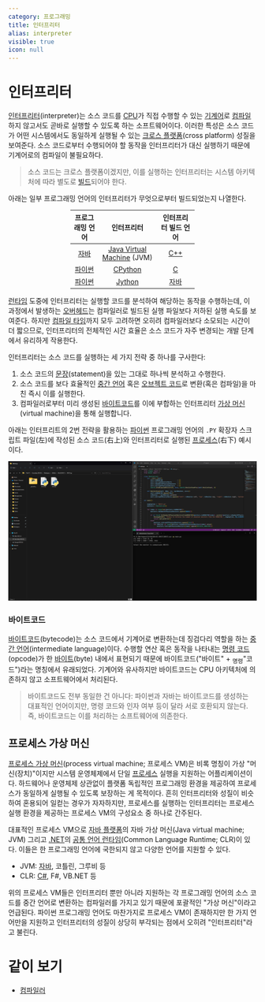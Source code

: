 ```yaml
---
category: 프로그래밍
title: 인터프리터
alias: interpreter
visible: true
icon: null
---
```

# 인터프리터
[인터프리터](https://ko.wikipedia.org/wiki/인터프리터)(interpreter)는 소스 코드를 [CPU](ko.Processor)가 직접 수행할 수 있는 [기계어](ko.Compiler#기계어)로 [컴파일](ko.Compiler)하지 않고서도 곧바로 실행할 수 있도록 하는 소프트웨어이다. 이러한 특성은 소스 코드가 어떤 시스템에서도 동일하게 실행될 수 있는 [크로스 플랫폼](https://ko.wikipedia.org/wiki/크로스_플랫폼)(cross platform) 성질을 보여준다. 소스 코드로부터 수행되어야 할 동작을 인터프리터가 대신 실행하기 때문에 기계어로의 컴파일이 불필요하다.

> 소스 코드는 크로스 플랫폼이겠지만, 이를 실행하는 인터프리터는 시스템 아키텍처에 따라 별도로 [빌드](https://ko.wikipedia.org/wiki/소프트웨어_빌드)되어야 한다.

아래는 일부 프로그래밍 언어의 인터프리터가 무엇으로부터 빌드되었는지 나열한다.

<table style="table-layout: fixed; width: 50%; margin: auto;">
<thead><tr><th>프로그래밍 언어</th><th>인터프리터</th><th>인터프리터 빌드 언어</th></tr></thead>
<tbody>
<tr><td style="text-align: center;"><a href="ko.Java">자바</a></td><td style="text-align: center;"><a href="https://ko.wikipedia.org/wiki/자바_가상_머신">Java Virtual Machine</a> (JVM)</td><td style="text-align: center;"><a href="ko.Cpp">C++</a></td></tr>
<tr><td style="text-align: center;"><a href="ko.Python">파이썬</a></td><td style="text-align: center;"><a href="https://ko.wikipedia.org/wiki/C파이썬">CPython</a></td><td style="text-align: center;"><a href="ko.C">C</a></td></tr>
<tr><td style="text-align: center;"><a href="ko.Python">파이썬</a></td><td style="text-align: center;"><a href="https://ko.wikipedia.org/wiki/자이썬">Jython</a></td><td style="text-align: center;"><a href="ko.Java">자바</a></td></tr>
</tbody>
</table>

[런타임](https://ko.wikipedia.org/wiki/런타임) 도중에 인터프리터는 실행할 코드를 분석하여 해당하는 동작을 수행하는데, 이 과정에서 발생하는 [오버헤드](https://ko.wikipedia.org/wiki/오버헤드)는 컴파일러로 빌드된 실행 파일보다 저하된 실행 속도를 보여준다. 하지만 [컴파일 타임](https://ko.wikipedia.org/wiki/컴파일_타임)까지 모두 고려하면 오히려 컴파일러보다 소모되는 시간이 더 짧으므로, 인터프리터의 전체적인 시간 효율은 소스 코드가 자주 변경되는 개발 단계에서 유리하게 작용한다.

인터프리터는 소스 코드를 실행하는 세 가지 전략 중 하나를 구사한다:

1. 소스 코드의 [문장](https://ko.wikipedia.org/wiki/문_(프로그래밍))(statement)을 있는 그대로 하나씩 분석하고 수행한다.
2. 소스 코드를 보다 효율적인 [중간 언어](https://ko.wikipedia.org/wiki/중간_표현) 혹은 [오브젝트 코드](https://ko.wikipedia.org/wiki/목적_파일)로 변환(혹은 컴파일)을 마친 즉시 이를 실행한다.
3. 컴파일러로부터 미리 생성된 [바이트코드](#바이트코드)를 이에 부합하는 인터프리터 [가상 머신](#프로세스-가상-머신)(virtual machine)을 통해 실행합니다.

아래는 인터프리트의 2번 전략을 활용하는 [파이썬](ko.Python) 프로그래밍 언어의 `.PY` 확장자 스크립트 파일(左)에 작성된 소스 코드(右上)와 인터프리터로 실행된 [프로세스](ko.Process)(右下) 예시이다.

![파이썬 스크립트 파일의 소스 코드와 런타임 프로세스](./images/programming_interpreter_example.png)

### 바이트코드
[바이트코드](https://ko.wikipedia.org/wiki/바이트코드)(bytecode)는 소스 코드에서 기계어로 변환하는데 징검다리 역할을 하는 [중간 언어](https://ko.wikipedia.org/wiki/중간_표현)(intermediate language)이다. 수행할 연산 혹은 동작을 나타내는 [명령 코드](https://ko.wikipedia.org/wiki/명령_코드)(opcode)가 한 [바이트](https://ko.wikipedia.org/wiki/바이트)(byte) 내에서 표현되기 때문에 바이트코드("바이트" + <sub>명령</sub>"코드")라는 명칭에서 유래되었다. 기계어와 유사하지만 바이트코드는 CPU 아키텍처에 의존하지 않고 소프트웨어에서 처리된다.
        
> 바이트코드도 전부 동일한 건 아니다: 파이썬과 자바는 바이트코드를 생성하는 대표적인 언어이지만, 명령 코드와 인자 여부 등이 달라 서로 호환되지 않는다. 즉, 바이트코드는 이를 처리하는 소프트웨어에 의존한다.

## 프로세스 가상 머신
[프로세스 가상 머신](https://ko.wikipedia.org/wiki/가상_머신#프로세스_가상_머신[1])(process virtual machine; 프로세스 VM)은 비록 명칭이 가상 "머신(장치)"이지만 시스템 운영체제에서 단일 [프로세스](ko.Process#프로세스) 실행을 지원하는 어플리케이션이다. 하드웨어나 운영체제 상관없이 플랫폼 독립적인 프로그래밍 환경을 제공하여 프로세스가 동일하게 실행될 수 있도록 보장하는 게 목적이다. 흔히 인터프리터와 성질이 비슷하여 혼용되어 일컫는 경우가 자자하지만, 프로세스를 실행하는 인터프리터는 프로세스 실행 환경을 제공하는 프로세스 VM의 구성요소 중 하나로 간주된다.

대표적인 프로세스 VM으로 [자바 플랫폼](https://ko.wikipedia.org/wiki/자바_(소프트웨어_플랫폼))의 자바 가상 머신(Java virtual machine; JVM) 그리고 [.NET](ko.Csharp#net)의 [공통 언어 런타임](https://ko.wikipedia.org/wiki/공통_언어_런타임)(Common Language Runtime; CLR)이 있다. 이들은 한 프로그래밍 언어에 국한되지 않고 다양한 언어를 지원할 수 있다.

* JVM: [자바](ko.Java), 코틀린, 그루비 등
* CLR: [C#](ko.Csharp), F#, VB.NET 등

위의 프로세스 VM들은 인터프리터 뿐만 아니라 지원하는 각 프로그래밍 언어의 소스 코드를 중간 언어로 변환하는 컴파일러를 가지고 있기 때문에 포괄적인 "가상 머신"이라고 언급된다. 파이썬 프로그래밍 언어도 마찬가지로 프로세스 VM이 존재하지만 한 가지 언어만을 지원하고 인터프리터의 성질이 상당히 부각되는 점에서 오히려 "인터프리터"라고 불린다.

# 같이 보기
* [컴파일러](ko.Compiler)
